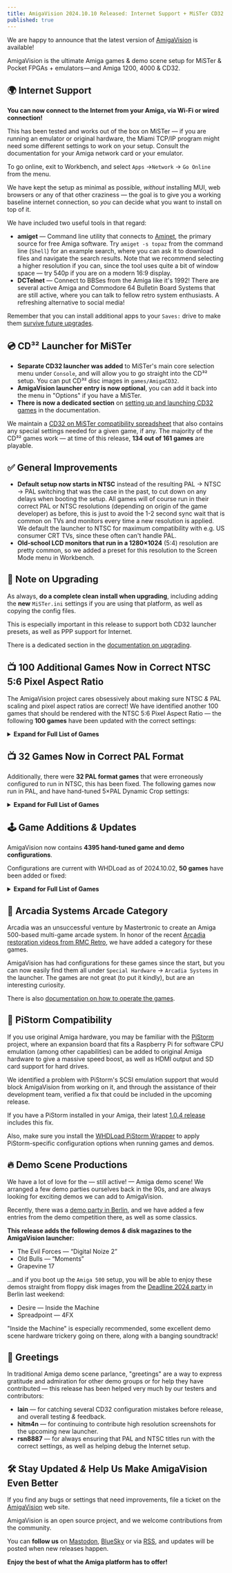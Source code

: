 ```yaml
---
title: AmigaVision 2024.10.10 Released: Internet Support + MiSTer CD32 Launcher Added
published: true
---
```


We are happy to announce that the latest version of [AmigaVision] is available!

AmigaVision is the ultimate Amiga games & demo scene setup for MiSTer & Pocket FPGAs + emulators — and Amiga 1200, 4000 & CD32.

## 🌍 Internet Support

**You can now connect to the Internet from your Amiga, via Wi-Fi or wired connection!**

This has been tested and works out of the box on MiSTer — if you are running an emulator or original hardware, the Miami TCP/IP program might need some different settings to work on your setup. Consult the documentation for your Amiga network card or your emulator.

To go online, exit to Workbench, and select `Apps` →`Network` → `Go Online` from the menu.

We have kept the setup as minimal as possible, *without* installing MUI, web browsers or any of that other craziness — the goal is to give you a working baseline internet connection, so *you* can decide what you want to install on top of it.

We have included two useful tools in that regard:

* **amiget** — Command line utility that connects to [Aminet], the primary source for free Amiga software. Try `amiget -s topaz` from the command line (`Shell`) for an example search, where you can ask it to download files and navigate the search results. Note that we recommend selecting a higher resolution if you can, since the tool uses quite a bit of window space — try 540p if you are on a modern 16:9 display.
* **DCTelnet** — Connect to BBSes from the Amiga like it's 1992! There are several active Amiga and Commodore 64 Bulletin Board Systems that are still active, where you can talk to fellow retro system enthusiasts. A refreshing alternative to social media!

Remember that you can install additional apps to your `Saves:` drive to make them [survive future upgrades](https://amiga.vision/docs#custom-scripts).

## 💿 CD³² Launcher for MiSTer

* **Separate CD32 launcher was added** to MiSTer's main core selection menu under `Console`, and will allow you to go straight into the CD³² setup. You can put CD³² disc images in `games/AmigaCD32`.
* **AmigaVision launcher entry is now optional**, you can add it back into the menu in "Options" if you have a MiSTer.
* **There is now a dedicated section** on [setting up and launching CD32 games] in the documentation.

We maintain a [CD32 on MiSTer compatibility spreadsheet] that also contains any special settings needed for a given game, if any. The majority of the CD³² games work — at time of this release, **134 out of 161 games** are playable.

## ✅ General Improvements

* **Default setup now starts in NTSC** instead of the resulting PAL → NTSC → PAL switching that was the case in the past, to cut down on any delays when booting the setup. All games will of course run in their correct PAL or NTSC resolutions (depending on origin of the game developer) as before, this is just to avoid the 1-2 second sync wait that is common on TVs and monitors every time a new resolution is applied. We default the launcher to NTSC for maximum compatibility with e.g. US consumer CRT TVs, since these often can't handle PAL.
* **Old-school LCD monitors that run in a 1280×1024** (5:4) resolution are pretty common, so we added a preset for this resolution to the Screen Mode menu in Workbench.

## 📝 Note on Upgrading

As always, **do a complete clean install when upgrading**, including adding the **new** `MiSTer.ini` settings if you are using that platform, as well as copying the config files.

This is especially important in this release to support both CD32 launcher presets, as well as PPP support for Internet.

There is a dedicated section in the [documentation on upgrading].

## 📺 100 Additional Games Now in Correct NTSC 5:6 Pixel Aspect Ratio

The AmigaVision project cares obsessively about making sure NTSC *&* PAL scaling and pixel aspect ratios are correct! We have identified another 100 games that should be rendered with the NTSC 5:6 Pixel Aspect Ratio — the following **100 games** have been updated with the correct settings:

<details>
<summary><b>Expand for Full List of Games</b></summary>

* 4x4 Off-Road Racing
* ABC Monday Night Football
* Adventure Construction Set
* After Burner (Sega)
* Alien Fires 2199 A.D.
* Alien Syndrome
* Amiga Karate
* Archon: The Light and the Dark
* Archon II: Adept
* Arcticfox
* Arkanoid
* The Bard's Tale: Tales of the Unknown
* Battleship
* BattleTech: The Crescent Hawk's Inception
* Bill & Ted's Excellent Adventure
* Blue Angels: Formation Flight Simulation
* Breach
* Bubble Bobble
* Buck Rogers XXVc: Countdown to Doomsday
* Castle of Dr. Brain
* Castle of Dr. Brain (MT-32)
* Centurion: Defender of Rome
* The Chessmaster 2100
* Cosmic Relief: Prof. Renegade to the Rescue
* Das Boot
* DeathBringer (Spotlight)
* Deja Vu: A Nightmare Comes True!!
* Downhill Challenge
* Dragon Lord
* Dragon's Lair & Escape From Singe's Castle
* DragonStrike
* Dr. Doom's Revenge!
* EbonStar
* F-19 Stealth Fighter
* Falcon
* Fighter Duel Pro
* Fighting Soccer
* Final Assault
* Four Crystals of Trazere
* Four Crystals of Trazere (Get Legends Save Disk)
* Gunship
* Hacker
* HardBall II
* Hare Raising Havoc
* Harrier Combat Simulator
* Keef the Thief: A Boy and His Lockpick
* King's Bounty
* Links: The Challenge of Golf
* Little Computer People: House-On-A-Disk
* Manhunter 2: San Francisco
* Mind Walker
* Moebius
* Monkey Business
* MouseQuest
* Nuclear War
* Ogre
* One on One
* Out Run
* Over the Net
* Paladin
* Peter Beardsley's International Football
* Pioneer Plague
* Platoon
* Police Quest: In Pursuit of the Death Angel
* Police Quest III: The Kindred
* Police Quest III: The Kindred (MT-32)
* Prince of Persia
* Qix: The 'Computer Virus' Game
* Rambo III
* Red Lightning
* Seven Cities of Gold
* Shanghai
* Silent Service II
* Silicon Dreams
* SimCity
* Skyfox
* Spacecutter
* Space Harrier
* Space Quest: The Sarien Encounter
* Space Quest IV: Roger Wilco and the Time Rippers
* Space Quest IV: Roger Wilco and the Time Rippers (MT-32)
* Spacewrecked: 14 Billion Light Years From Earth
* Spirit of Excalibur
* Stellar 7
* Street Sports Basketball
* Sub Battle Simulator
* Sword of Aragon
* Thunder Blade
* Total Eclipse
* Treasures of the Savage Frontier
* Turbo Sprint
* Typhoon Thompson in Search for the Sea Child
* Ultima IV: Quest of the Avatar
* Universe 3
* Vortex
* Windwalker
* Where in the World Is Carmen Sandiego?
* World Games
* Zany Golf
* Amiga Dealer Demo

</details>

## 📺 32 Games Now in Correct PAL Format

Additionally, there were **32 PAL format games** that were erroneously configured to run in NTSC, this has been fixed. The following games now run in PAL, and have hand-tuned 5×PAL Dynamic Crop settings:

<details>
<summary><b>Expand for Full List of Games</b></summary>

* Aquaventura
* Archipelagos
* Arena
* Armour-geddon
* Back to the Future Part 3
* Better Dead Than Alien
* Bill's Tomato Game
* Carthage
* Chips Challenge
* Cluedo: Master Detective
* Cosmo Ranger
* Cytron
* Damocles
* Dark Castle
* Dark Side
* Elf (Ocean)
* Full Metal Planete
* Ghostbusters 2
* Golden Axe
* Hybris
* Killing Cloud
* Laser Squad
* Nightdawn
* Plague
* Plan 9 From Outer Space
* Plutos
* Prison
* Spaceball 
* Super Off Road
* Super Space Invaders
* Theme Park Mystery
* Tip-Off

</details>


## 🕹️ Game Additions *&* Updates

AmigaVision now contains **4395 hand-tuned game and demo configurations**.

Configurations are current with WHDLoad as of 2024.10.02, **50 games** have been added or fixed:

<details>
<summary><b>Expand for Full List of Games</b></summary>

* A320 Airbus
* A320 Airbus Edition Europa
* A320 Airbus Edition USA
* A320 Airbus Vol 2
* AirSupply
* Amidar
* Arcade Fruit Machine
* Aventura Espacial (Spanish)
* Aventura Original (Spanish)
* Blades Of Steel
* Celtic Heart
* Centerbase
* Clown-O-Mania
* Diosa De Cozumel (Spanish)
* DonkeyKong
* Doody
* Drip
* DynaBlaster
* Elevator Action
* Galaga
* HammerBoy
* Heimdall
* Heimdall (German)
* Heimdall (Spanish)
* Heimdall (French)
* Humans 2
* Humans 2 (German)
* Little Princess
* Little Princess2
* Mikro Mortal Tennis
* Ms. PacMan
* Rectangle
* Seelenturm (German)
* SexyDroids
* SpaceHarrier2
* Sqrxz2
* Sqrxz3
* Sqrxz4
* Super Gem'Z
* Tapper
* Tech
* Tetris AGA
* Tower of Souls
* Treasure Trap 2
* Trex Warrior
* Trolls
* Tubular Worlds
* Violator
* Willy The Kid (German)
* Windwalker 2

</details>

## 👾 Arcadia Systems Arcade Category

Arcadia was an unsuccessful venture by Mastertronic to create an Amiga 500-based multi-game arcade system. In honor of the recent [Arcadia restoration videos from RMC Retro](https://www.youtube.com/watch?v=gqDaVZ8TNL4), we have added a category for these games.

AmigaVision has had configurations for these games since the start, but you can now easily find them all under `Special Hardware` → `Arcadia Systems` in the launcher. The games are not great (to put it kindly), but are an interesting curiosity.

There is also [documentation on how to operate the games](https://amiga.vision/docs#what-is-arcadia-systems).

## 🥧 PiStorm Compatibility

If you use original Amiga hardware, you may be familiar with the [PiStorm](https://www.raspberrypi.com/news/pistorm-keeping-the-amiga-alive/) project, where an expansion board that fits a Raspberry Pi for software CPU emulation (among other capabilities) can be added to original Amiga hardware to give a massive speed boost, as well as HDMI output and SD card support for hard drives.

We identified a problem with PiStorm's SCSI emulation support that would block AmigaVision from working on it, and through the assistance of their development team, verified a fix that could be included in the upcoming release.

If you have a PiStorm installed in your Amiga, their latest [1.0.4 release](https://github.com/michalsc/Emu68/releases/tag/v1.0.4) includes this fix.

Also, make sure you install the [WHDLoad PiStorm Wrapper](https://drive.google.com/drive/folders/1cgGJ7pGQTOL4VZXLp_IFwdjUrVWDI3Mw) to apply PiStorm-specific configuration options when running games and demos.

## 🔥 Demo Scene Productions

We have a lot of love for the — still active! — Amiga demo scene! We arranged a few demo parties ourselves back in the 90s, and are always looking for exciting demos we can add to AmigaVision.

Recently, there was a [demo party in Berlin](https://www.demoparty.berlin), and we have added a few entries from the demo competition there, as well as some classics.

**This release adds the following demos *&* disk magazines to the AmigaVision launcher:**

* The Evil Forces — “Digital Noize 2”
* Old Bulls — “Moments”
* Grapevine 17 

…and if you boot up the `Amiga 500` setup, you will be able to enjoy these demos straight from floppy disk images from the [Deadline 2024 party](https://demozoo.org/parties/4775/#competition_19407) in Berlin last weekend:

* Desire — Inside the Machine
* Spreadpoint — 4FX 

"Inside the Machine" is especially recommended, some excellent demo scene hardware trickery going on there, along with a banging soundtrack!

## 🤝 Greetings

In traditional Amiga demo scene parlance, "greetings" are a way to express gratitude and admiration for other demo groups or for help they have contributed — this release has been helped very much by our testers and contributors:

* **Iain** — for catching several CD32 configuration mistakes before release, and overall testing *&* feedback.
* **hitm4n** — for continuing to contribute high resolution screenshots for the upcoming new launcher.
* **rsn8887** — for always ensuring that PAL and NTSC titles run with the correct settings, as well as helping debug the Internet setup.

## 🛠️ Stay Updated *&* Help Us Make AmigaVision Even Better

If you find any bugs or settings that need improvements, file a ticket on the [AmigaVision] web site. 

AmigaVision is an open source project, and we welcome contributions from the community.

You can **follow us** on [Mastodon], [BlueSky] or via [RSS], and updates will be posted when new releases happen.

**Enjoy the best of what the Amiga platform has to offer!**

[AmigaVision]:https://amiga.vision
[Mastodon]:https://mastodon.social/@amiga_vision
[BlueSky]:https://bsky.app/profile/amigavision.bsky.social
[RSS]:https://amiga.vision/feed.xml

[Aminet]:https://aminet.net
[CD32 on MiSTer compatibility spreadsheet]:https://amiga.vision/cd32
[documentation on upgrading]:https://amiga.vision/docs#upgrading
[setting up and launching CD32 games]:https://amiga.vision/docs#cd-games-support
[issue tracker]:https://github.com/amigavision/AmigaVision/issues